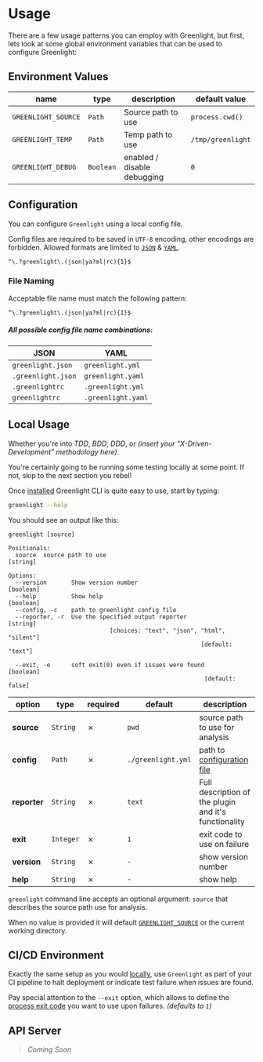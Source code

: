 # Usage

There are a few usage patterns you can employ with Greenlight, but first, lets look at some global environment variables that can be used to configure Greenlight:

## Environment Values

name                | type      | description                 | default value    
------------------- | --------- | --------------------------- | -----------------
`GREENLIGHT_SOURCE` | `Path`    | Source path to use          | `process.cwd()`  
`GREENLIGHT_TEMP`   | `Path`    | Temp path to use            | `/tmp/greenlight`
`GREENLIGHT_DEBUG`  | `Boolean` | enabled / disable debugging | `0`              

## Configuration

You can configure `Greenlight` using a local config file.

Config files are required to be saved in `UTF-8` encoding, other encodings are forbidden. Allowed formats are limited to [`JSON`][json] & [`YAML`][yaml].

```regex
^\.?greenlight\.(json|ya?ml|rc){1}$
```

### File Naming

Acceptable file name must match the following pattern:

```regex
^\.?greenlight\.(json|ya?ml|rc){1}$
```

##### All possible config file name combinations:

JSON               | YAML              
------------------ | ------------------
`greenlight.json`  | `greenlight.yml`  
`.greenlight.json` | `greenlight.yaml` 
`.greenlightrc`    | `.greenlight.yml` 
`greenlightrc`     | `.greenlight.yaml`

## Local Usage

Whether you're into _TDD_, _BDD_, _DDD_, or _(insert your "X-Driven-Development" methodology here)_.

You're certainly going to be running some testing locally at some point. If not, skip to the next section you rebel!

Once [installed](./installation.html) Greenlight CLI is quite easy to use, start by typing:

```bash
greenlight --help
```

You should see an output like this:

```plain
greenlight [source]

Positionals:
  source  source path to use                                    [string]

Options:
  --version       Show version number                          [boolean]
  --help          Show help                                    [boolean]
  --config, -c    path to greenlight config file  
  --reporter, -r  Use the specified output reporter             [string]
                             [choices: "text", "json", "html", "silent"] 
                                                       [default: "text"]

  --exit, -e      soft exit(0) even if issues were found       [boolean] 
                                                        [default: false]
```

option       | type      | required | default            | description                                          
------------ | --------- | -------- | ------------------ | -----------------------------------------------------
**source**   | `String`  | ✗        | `pwd`              | source path to use for analysis                      
**config**   | `Path`    | ✗        | `./greenlight.yml` | path to [configuration file](#configuration)         
**reporter** | `String`  | ✗        | `text`             | Full description of the plugin and it's functionality
**exit**     | `Integer` | ✗        | `1`                | exit code to use on failure                          
**version**  | `String`  | ✗        | `-`                | show version number                                  
**help**     | `String`  | ✗        | `-`                | show help                                            

`greenlight` command line accepts an optional argument: `source` that describes the source path use for analysis.

When no value is provided it will default [`GREENLIGHT_SOURCE`](#environment-values) or the current working directory.

## CI/CD Environment

Exactly the same setup as you would [locally](#local-usage), use `Greenlight` as part of your CI pipeline to halt deployment or indicate test failure when issues are found.

Pay special attention to the `--exit` option, which allows to define the [process exit code](http://tldp.org/LDP/abs/html/exitcodes.html) you want to use upon failures. _(defaults to `1`)_

## API Server

> _Coming Soon_

[json]: https://www.json.org/

[yaml]: http://www.yaml.org/
